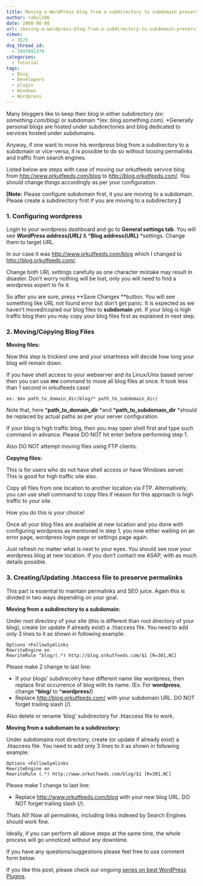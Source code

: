 ```yaml
---
title: Moving a WordPress blog from a subdirectory to subdomain preserving permalinks
author: rahul286
date: 2008-08-08
url: /moving-a-wordpress-blog-from-a-subdirectory-to-subdomain-preserving-permalinks/
views:
  - 3575
dsq_thread_id:
  - 2947091379
categories:
  - Tutorial
tags:
  - Bing
  - Developers
  - plugin
  - Windows
  - Wordpress
---
```

Many bloggers like to keep their blog in either subdirectory *(ex: something.com/blog)* or subdomain *(ex: blog.something.com). *Generally personal blogs are hosted under subdirectories and blog dedicated to services hosted under subdomains.

Anyway, if one want to move his wordpress blog from a subdirectory to a subdomain or vice-versa, it is possible to do so without loosing permalinks and traffic from search engines.

Listed below are steps with case of moving our orkutfeeds service blog from <a href="http://www.orkutfeeds.com/blog" onclick="_gaq.push(['_trackEvent', 'outbound-article', 'http://www.orkutfeeds.com/blog', 'http://www.orkutfeeds.com/blog']);" >http://www.orkutfeeds.com/blog</a> to <a href="http://blog.orkutfeeds.com/" onclick="_gaq.push(['_trackEvent', 'outbound-article', 'http://blog.orkutfeeds.com/', 'http://blog.orkutfeeds.com/']);" title="http://blog.orkutfeeds.com/">http://blog.orkutfeeds.com/</a>. You should change things accordingly as per your configuration.

**[Note:** Please configure subdomain first, it you are moving to a subdomain. Please create a subdirectory first if you are moving to a subdirectory.**]**

### 1. Configuring wordpress

Login to your wordpress dashboard and go to **General settings tab**. You will see ***WordPress address(URL)*** & ***Blog address(URL)** *settings. Change them to target URL.

In our case it was <a href="http://www.orkutfeeds.com/blog" onclick="_gaq.push(['_trackEvent', 'outbound-article', 'http://www.orkutfeeds.com/blog', 'http://www.orkutfeeds.com/blog']);" title="http://www.orkutfeeds.com/blog">http://www.orkutfeeds.com/blog</a> which I changed to <a href="http://blog.orkutfeeds.com/" onclick="_gaq.push(['_trackEvent', 'outbound-article', 'http://blog.orkutfeeds.com/', 'http://blog.orkutfeeds.com/']);" title="http://blog.orkutfeeds.com/">http://blog.orkutfeeds.com/</a>.

[][1]

Change both URL settings carefully as one character mistake may result in disaster. Don’t worry nothing will be lost, only you will need to find a wordpress expert to fix it.

So after you are sure, press **Save Changes **button. You will see something like URL not found error but don’t get panic. It is expected as we haven’t moved/copied our blog files to **subdomain** yet. If your blog is high traffic blog then you may copy your blog files first as explained in next step.

### 2. Moving/Copying Blog Files

**Moving files:**

Now this step is trickiest one and your smartness will decide how long your blog will remain down.

If you have shell access to your webserver and its Linux/Unix based server then you can use **mv** command to move all blog files at once. It took less than 1 second in orkutfeeds case!

<pre><code class="no-highlight">ex: $mv path_to_domain_dir/blog/* path_to_subdomain_dir/</code></pre>

Note that, here ***path\_to\_domain_dir** *and ***path\_to\_subdomain_dir** *should be replaced by actual paths as per your server configuration.

If your blog is high traffic blog, then you may open shell first and type such command in advance. Please DO NOT hit enter before performing step 1.

Also DO NOT attempt moving files using FTP clients.

**Copying files:**

This is for users who do not have shell access or have Windows server. This is good for high traffic site also.

Copy all files from one location to another location via FTP. Alternatively, you can use shell command to copy files if reason for this approach is high traffic to your site.

How you do this is your choice!

Once all your blog files are available at new location and you done with configuring wordpress as mentioned in step 1, you now either waiting on an error page, wordpress login page or settings page again.

Just refresh no matter what is next to your eyes. You should see now your wordpress blog at new location. If you don’t contact me ASAP, with as much details possible.

### 3. Creating/Updating .htaccess file to preserve permalinks

This part is essential to maintain permalinks and SEO juice. Again this is divided in two ways depending on your goal.

**Moving from a subdirectory to a subdomain:**

Under root directory of your site (this is different than root directory of your blog), create (or update if already exist) a .htaccess file. You need to add only 3 lines to it as shown in following example:

<pre><code class="no-highlight">Options +FollowSymlinks
RewriteEngine on
RewriteRule ^blog/(.*) http://blog.orkutfeeds.com/$1 [R=301,NC]</code></pre>

Please make 2 change to last line:

  * If your blogs’ subdirecotry have different name like wordpress, then replace first occurrence of blog with its name. (Ex: For **wordpress**, change **^blog/** to **^wordpress/**)
  * Replace http://blog.orkutfeeds.com/ with your subdomain URL. DO NOT forget trailing slash (/).

Also delete or rename ‘blog’ subdirectory for .htaccess file to work.

**Moving from a subdomain to a subdirectory:**

Under subdomains root directory, create (or update if already exist) a .htaccess file. You need to add only 3 lines to it as shown in following example:

<pre><code class="no-highlight">Options +FollowSymlinks
RewriteEngine on
RewriteRule (.*) http://www.orkutfeeds.com/blog/$1 [R=301,NC]</code></pre>

Please make 1 change to last line:

  * Replace http://www.orkutfeeds.com/blog with your new blog URL. DO NOT forget trailing slash (/).

Thats All! Now all permalinks, including links indexed by Search Engines should work fine.

Ideally, if you can perform all above steps at the same time, the whole process will go unnoticed without any downtime.

If you have any questions/suggestions please feel free to use comment form below.

If you like this post, please check our ongoing [series on best WordPress Plugins][2].

 [1]: http://cdn.devilsworkshop.org/files/2008/08/wordpressbloggeneralsettingstab.jpg
 [2]: http://devilsworkshop.org/category/series/wordpress-plugins/

